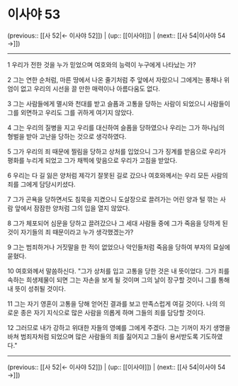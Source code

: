 # 이사야 53

(previous:: [[사 52|← 이사야 52]]) | (up:: [[이사야]]) | (next:: [[사 54|이사야 54 →]])

***




1 
우리가 전한 것을 누가 믿었으며 여호와의 능력이 누구에게 나타났는 가? 



2 
그는 연한 순처럼, 마른 땅에서 나온 줄기처럼 주 앞에서 자랐으니 그에게는 풍채나 위엄이 없고 우리의 시선을 끌 만한 매력이나 아름다움도 없다. 



3 
그는 사람들에게 멸시와 천대를 받고 슬픔과 고통을 당하는 사람이 되었으니 사람들이 그를 외면하고 우리도 그를 귀하게 여기지 않았다. 



4 
그는 우리의 질병을 지고 우리를 대신하여 슬픔을 당하였으나 우리는 그가 하나님의 형벌을 받아 고난을 당하는 것으로 생각하였다. 



5 
그가 우리의 죄 때문에 찔림을 당하고 상처를 입었으니 그가 징계를 받음으로 우리가 평화를 누리게 되었고 그가 채찍에 맞음으로 우리가 고침을 받았다. 



6 
우리는 다 길 잃은 양처럼 제각기 잘못된 길로 갔으나 여호와께서는 우리 모든 사람의 죄를 그에게 담당시키셨다. 



7 
그가 곤욕을 당하면서도 침묵을 지켰으니 도살장으로 끌려가는 어린 양과 털 깎는 사람 앞에서 잠잠한 양처럼 그의 입을 열지 않았다. 



8 
그가 체포되어 심문을 당하고 끌려갔으나 그 세대 사람들 중에 그가 죽음을 당하게 된 것이 자기들의 죄 때문이라고 누가 생각했겠는가? 



9 
그는 범죄하거나 거짓말을 한 적이 없었으나 악인들처럼 죽음을 당하여 부자의 묘실에 묻혔다. 



10 
여호와께서 말씀하신다. "그가 상처를 입고 고통을 당한 것은 내 뜻이었다. 그가 죄를 속하는 희생제물이 되면 그는 자손을 보게 될 것이며 그의 날이 장구할 것이니 그를 통해 내 뜻이 성취될 것이다. 



11 
그는 자기 영혼이 고통을 당해 얻어진 결과를 보고 만족스럽게 여길 것이다. 나의 의로운 종은 자기 지식으로 많은 사람을 의롭게 하며 그들의 죄를 담당할 것이다. 



12 
그러므로 내가 강하고 위대한 자들의 영예를 그에게 주겠다. 그는 기꺼이 자기 생명을 바쳐 범죄자처럼 되었으며 많은 사람들의 죄를 짊어지고 그들이 용서받도록 기도하였다."

***

(previous:: [[사 52|← 이사야 52]]) | (up:: [[이사야]]) | (next:: [[사 54|이사야 54 →]])
